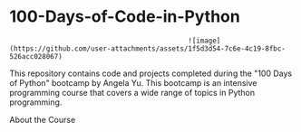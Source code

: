 # 100-Days-of-Code-in-Python

                                                ![image](https://github.com/user-attachments/assets/1f5d3d54-7c6e-4c19-8fbc-526acc028067)
                                                
This repository contains code and projects completed during the "100 Days of Python" bootcamp by Angela Yu. This bootcamp is an intensive programming course that covers a wide range of topics in Python programming.

About the Course

